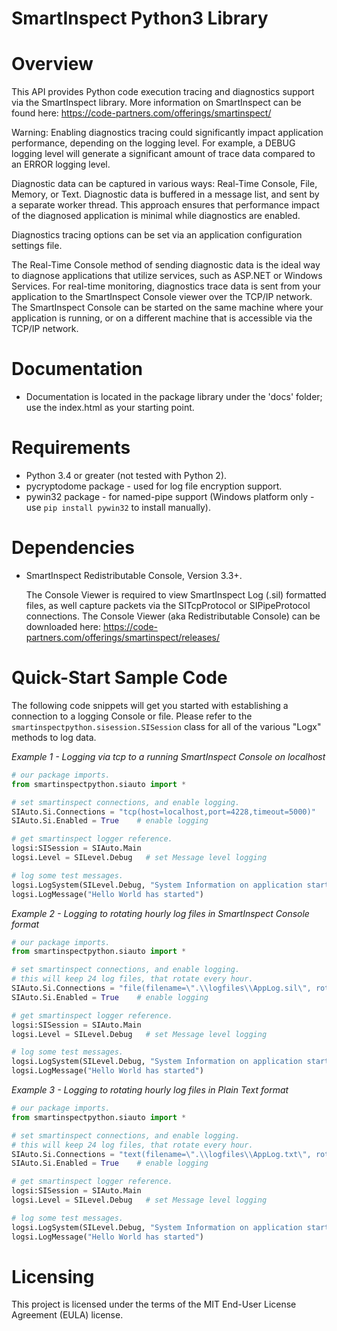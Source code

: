 <h1 class="modulename">
SmartInspect Python3 Library
</h1>

# Overview
This API provides Python code execution tracing and diagnostics support via the SmartInspect library.
More information on SmartInspect can be found here: <a href="https://code-partners.com/offerings/smartinspect/" target="_blank">https://code-partners.com/offerings/smartinspect/</a>

Warning: Enabling diagnostics tracing could significantly impact application performance, depending on the logging level.
For example, a DEBUG logging level will generate a significant amount of trace data compared to an ERROR logging level.

Diagnostic data can be captured in various ways: Real-Time Console, File, Memory, or Text.  Diagnostic data is buffered in a message list, and sent by a separate worker thread.  This approach ensures that performance impact of the diagnosed application is minimal while diagnostics are enabled.
          
Diagnostics tracing options can be set via an application configuration settings file.

The Real-Time Console method of sending diagnostic data is the ideal way to diagnose applications that utilize services, such as ASP.NET or Windows Services.  For real-time monitoring, diagnostics trace data is sent from your application to the SmartInspect Console viewer over the TCP/IP network.  The SmartInspect Console can be started on the same machine where your application is running, or on a different machine that is accessible via the TCP/IP network.

# Documentation
* Documentation is located in the package library under the 'docs' folder; use the index.html as your starting point. 

# Requirements
* Python 3.4 or greater (not tested with Python 2).
* pycryptodome package - used for log file encryption support.
* pywin32 package - for named-pipe support (Windows platform only - use `pip install pywin32` to install manually).

# Dependencies
* SmartInspect Redistributable Console, Version 3.3+.

    The Console Viewer is required to view SmartInspect Log (.sil) formatted files, as well capture packets via the SITcpProtocol or SIPipeProtocol connections. 
    The Console Viewer (aka Redistributable Console) can be downloaded here: <a href="https://code-partners.com/offerings/smartinspect/releases/" target="_blank">https://code-partners.com/offerings/smartinspect/releases/</a>

# Quick-Start Sample Code

The following code snippets will get you started with establishing a connection to a logging Console or file.
Please refer to the `smartinspectpython.sisession.SISession` class for all of the various "Logx" methods to log data.

<em>Example 1 - Logging via tcp to a running SmartInspect Console on localhost</em>
```python
# our package imports.
from smartinspectpython.siauto import *

# set smartinspect connections, and enable logging.
SIAuto.Si.Connections = "tcp(host=localhost,port=4228,timeout=5000)"
SIAuto.Si.Enabled = True    # enable logging

# get smartinspect logger reference.
logsi:SISession = SIAuto.Main
logsi.Level = SILevel.Debug   # set Message level logging

# log some test messages.
logsi.LogSystem(SILevel.Debug, "System Information on application startup")
logsi.LogMessage("Hello World has started")
```


<em>Example 2 - Logging to rotating hourly log files in SmartInspect Console format</em>
```python
# our package imports.
from smartinspectpython.siauto import *

# set smartinspect connections, and enable logging.
# this will keep 24 log files, that rotate every hour.
SIAuto.Si.Connections = "file(filename=\".\\logfiles\\AppLog.sil\", rotate=hourly, maxparts=24, append=true)"
SIAuto.Si.Enabled = True    # enable logging

# get smartinspect logger reference.
logsi:SISession = SIAuto.Main
logsi.Level = SILevel.Debug   # set Message level logging

# log some test messages.
logsi.LogSystem(SILevel.Debug, "System Information on application startup")
logsi.LogMessage("Hello World has started")
```


<em>Example 3 - Logging to rotating hourly log files in Plain Text format</em>
```python
# our package imports.
from smartinspectpython.siauto import *

# set smartinspect connections, and enable logging.
# this will keep 24 log files, that rotate every hour.
SIAuto.Si.Connections = "text(filename=\".\\logfiles\\AppLog.txt\", rotate=hourly, maxparts=24, append=true)"
SIAuto.Si.Enabled = True    # enable logging

# get smartinspect logger reference.
logsi:SISession = SIAuto.Main
logsi.Level = SILevel.Debug   # set Message level logging

# log some test messages.
logsi.LogSystem(SILevel.Debug, "System Information on application startup")
logsi.LogMessage("Hello World has started")
```

# Licensing
This project is licensed under the terms of the MIT End-User License Agreement (EULA) license.
